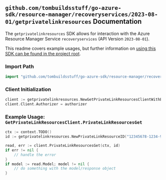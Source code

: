 
## `github.com/tombuildsstuff/go-azure-sdk/resource-manager/recoveryservices/2023-08-01/getprivatelinkresources` Documentation

The `getprivatelinkresources` SDK allows for interaction with the Azure Resource Manager Service `recoveryservices` (API Version `2023-08-01`).

This readme covers example usages, but further information on [using this SDK can be found in the project root](https://github.com/tombuildsstuff/go-azure-sdk/tree/main/docs).

### Import Path

```go
import "github.com/tombuildsstuff/go-azure-sdk/resource-manager/recoveryservices/2023-08-01/getprivatelinkresources"
```


### Client Initialization

```go
client := getprivatelinkresources.NewGetPrivateLinkResourcesClientWithBaseURI("https://management.azure.com")
client.Client.Authorizer = authorizer
```


### Example Usage: `GetPrivateLinkResourcesClient.PrivateLinkResourcesGet`

```go
ctx := context.TODO()
id := getprivatelinkresources.NewPrivateLinkResourceID("12345678-1234-9876-4563-123456789012", "example-resource-group", "vaultValue", "privateLinkResourceValue")

read, err := client.PrivateLinkResourcesGet(ctx, id)
if err != nil {
	// handle the error
}
if model := read.Model; model != nil {
	// do something with the model/response object
}
```
